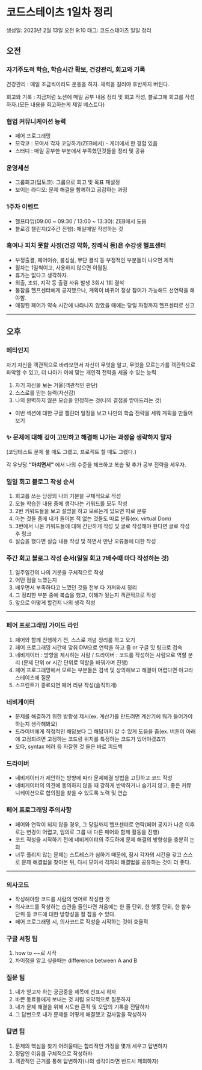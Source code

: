 # 코드스테이츠 1일차 정리

생성일: 2023년 2월 13일 오전 9:10
태그: 코드스테이츠 일일 정리

## 오전

### 자기주도적 학습, 학습시간 확보, 건강관리, 회고와 기록

건강관리 : 매일 조금씩이라도 운동을 하자. 체력을 길러야 후반까지 버틴다.

회고와 기록 : 지금처럼 노션에 매일 공부 내용 정리 및 회고 작성, 블로그에 회고를 작성하자.(모든 내용을 회고하는게 제일 베스트다)

### 협업 커뮤니케이션 능력

- 페어 프로그래밍
- 모각코 : 모여서 각자 코딩하기(ZEB에서) - 게더에서 한 경험 있음
- 스터디 : 매일 공부한 부분에서 부족했던것들을 정리 및 공유

### 운영세션

- 그룹회고(딥토크): 그룹으로 회고 및 목표 재설정
- 보이는 라디오: 문제 해결을 함께하고 공감하는 과정

### 1주차 이벤트

- 헬프타임(09:00 ~ 09:30 / 13:00 ~ 13:30): ZEB에서 도움
- 블로깅 챌린지(2주간 진행): 매일매일 작성하는 것

### 혹여나 피치 못할 사정(건강 악화, 장례식 등)은 수강생 헬프센터

- 부정출결, 페어이슈, 불성실, 무단 결석 등 부정적인 부분들이 나오면 제적
- 월차는 1일씩이고, 사용하지 않으면 이월됨.
- 휴가는 없다고 생각하자.
- 외출, 조퇴, 지각 등 출결 사유 발생 3회시 1회 결석
- 불참을 헬프센터에게 공지했으나, 계획이 바뀌어 정상 참여가 가능해도 선연락을 해야함.
- 매칭된 페어가 약속 시간에 나타나지 않았을 때에는 당일 자정까지 헬프센터로 신고

---

## 오후

### 메타인지

자기 자신을 객관적으로 바라보면서 자신이 무엇을 알고, 무엇을 모르는가를 객관적으로 파악할 수 있고, 더 나아가 이에 맞는 개인적 전략을 세울 수 있는 능력

1. 자기 자신을 보는 거울(객관적인 판단)
2. 스스로를 믿는 능력(자신감)
3. 나의 완벽하지 않은 모습을 인정하는 것(나의 결점을 받아드리는 것)
- 이번 섹션에 대한 구글 캘린더 일정을 보고 나만의 학습 전략을 세워 계획을 만들어보기

### ✨ 문제에 대해 깊이 고민하고 해결해 나가는 과정을 생략하지 말자
(코딩테스트 문제 풀 때도 그랬고, 프로젝트 할 때도 그랬다.)

각 유닛당 **“마치면서”** 에서 나의 수준을 체크하고 복습 및 추가 공부 전략을 세우자.

### 일일 **회고 블로그 작성 순서**

1. 회고를 쓰는 당장의 나의 기분을 구체적으로 작성
2. 오늘 학습한 내용 중에 생각나는 키워드를 모두 작성
3. 2번 키워드들을 보고 설명을 하고 모르는게 있으면 따로 분류
4. 아는 것들 중에 내가 들어본 적 없는 것들도 따로 분류(ex. virtual Dom)
5. 3번에서 나온 키워드들에 대해 간단하게 작성 및  글로 작성해야 한다면 글로 작성 후 링크
6. 실습을 했다면 실습 내용 작성 및 하면서 만난 오류들에 대한 작성

### 주간 회고 블로그 작성 순서(일일 회고 7배수때 마다 작성하는 것)

1. 일주일간의 나의 기분을 구체적으로 작성
2. 어떤 점을 느꼈는지
3. 배우면서 부족하다고 느꼈던 것들 전부 다 가져와서 정리
4. 그 정리한 부분 중에 복습을 했고, 이해가 됬는지 객관적으로 작성
5. 앞으로 어떻게 할건지 나의 생각 작성

---

### 페어 프로그래밍 가이드 라인

1. 페어와 함께 진행하기 전, 스스로 개념 정리를 하고 오기
2. 페어 프로그래밍 시간에 맞춰 DM으로 연락을 하고 줌 or 구글 밋 링크로 접속
3. 네비게이터 : 방향을 제시하는 사람 / 드라이버 : 코드를 작성하는 사람으로 역할 분리
(문제 단위 or 시간 단위로 역할을 바꿔가며 진행)
4. 페어 프로그래밍에서 모르는 부분들은 검색 및 상의해보고 해결이 어렵다면 아고라 스테이츠에 질문
5. 스프린트가 종료되면 페어 리뷰 작성(솔직하게)

### 네비게이터

- 문제를 해결하기 위한 방향성 제시(ex. 계산기를 만드려면 계산기에 뭐가 들어가야 하는지 생각해봐요)
- 드라이버에게 직접적인 해답보다 그 해답까지 갈 수 있게 도움을 줌(ex. 버튼이 아래에 고정되려면 고정하는 코드랑 위치를 특정하는 코드가 있어야겠죠?)
- 오타, syntax 에러 등 자잘한 것 들은 바로 피드백

### 드라이버

- 네비게이터가 제안하는 방향에 따라 문제해결 방법을 고민하고 코드 작성
- 네비게이터의 의견에 동의하지 않을 때 강하게 반박하거나 숨기지 않고, 좋은 커뮤니케이션으로 합의점을 찾을 수 있도록 노력 및 연습

### 페어 프로그래밍 주의사항

- 페어와 연락이 되지 않을 경우, 그 당일까지 헬프센터로 연락(페어 공지가 나온 이후로는 변경이 어렵고, 임의로 그룹 내 다른 페어와 함께 활동을 진행)
- 코드 작성을 시작하기 전에 네비게이터의 주도하에 문제 해결의 방향성을 충분히 논의
- 너무 풀리지 않는 문제는 스트레스가 심하기 때문에, 잠시 각자의 시간을 갖고 스스로 문제 해결법을 찾아본 뒤, 다시 모여서 각자의 해결법을 공유하는 것이 더 좋다.

---

### 의사코드

- 작성해야할 코드를 사람의 언어로 작성한 것
- 의사코드를 작성하는 습관을 들인다면 처음에는 한 줄 단위, 한 행동 단위, 한 함수 단위 등 코드에 대한 방향성을 잘 잡을 수 있다.
- 페어 프로그래밍 시, 의사코드로 작성을 시작하는 것이 효율적

### 구글 서칭 팁

1. how to ~~로 시작
2. 차이점을 알고 싶을때는 difference between A and B

### 질문 팁

1. 내가 얻고자 하는 궁금중을 제목에 선표시 하자
2. 바쁜 동료들에게 보내는 것 처럼 요약적으로 질문하자
3. 내가 문제 해결을 위해 시도한 흔적 및 오답의 기록을 전달하자
4. 그 답변으로 내가 문제를 어떻게 해결했고 감사함을 작성하자

### 답변 팁

1. 문제의 핵심을 찾기 어려울때는 합리적인 가정을 몇개 세우고 답변하자
2. 정답인 이유를 구체적으로 작성하자
3. 객관적인 근거를 통해 답변하자(나의 생각이라면 반드시 제외하자)
